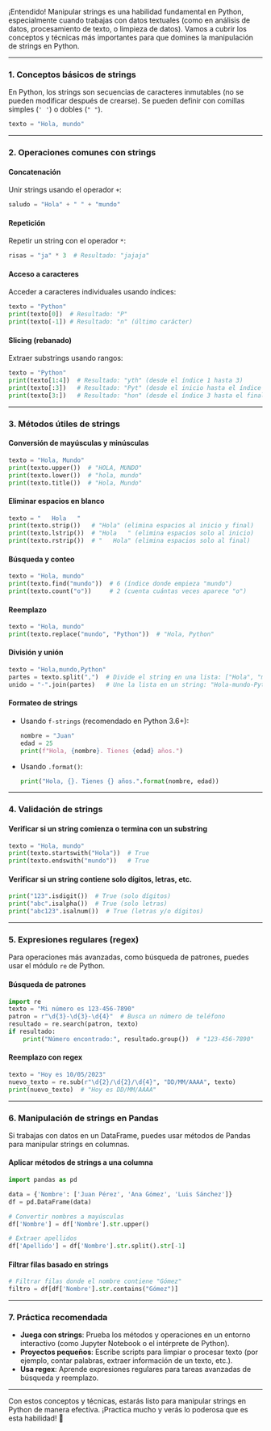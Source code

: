 ¡Entendido! Manipular strings es una habilidad fundamental en Python, especialmente cuando trabajas con datos textuales (como en análisis de datos, procesamiento de texto, o limpieza de datos). Vamos a cubrir los conceptos y técnicas más importantes para que domines la manipulación de strings en Python.

---

### **1. Conceptos básicos de strings**
En Python, los strings son secuencias de caracteres inmutables (no se pueden modificar después de crearse). Se pueden definir con comillas simples (`' '`) o dobles (`" "`).

```python
texto = "Hola, mundo"
```

---

### **2. Operaciones comunes con strings**

#### **Concatenación**
Unir strings usando el operador `+`:
```python
saludo = "Hola" + " " + "mundo"
```

#### **Repetición**
Repetir un string con el operador `*`:
```python
risas = "ja" * 3  # Resultado: "jajaja"
```

#### **Acceso a caracteres**
Acceder a caracteres individuales usando índices:
```python
texto = "Python"
print(texto[0])  # Resultado: "P"
print(texto[-1]) # Resultado: "n" (último carácter)
```

#### **Slicing (rebanado)**
Extraer substrings usando rangos:
```python
texto = "Python"
print(texto[1:4])  # Resultado: "yth" (desde el índice 1 hasta 3)
print(texto[:3])   # Resultado: "Pyt" (desde el inicio hasta el índice 2)
print(texto[3:])   # Resultado: "hon" (desde el índice 3 hasta el final)
```

---

### **3. Métodos útiles de strings**

#### **Conversión de mayúsculas y minúsculas**
```python
texto = "Hola, Mundo"
print(texto.upper())  # "HOLA, MUNDO"
print(texto.lower())  # "hola, mundo"
print(texto.title())  # "Hola, Mundo"
```

#### **Eliminar espacios en blanco**
```python
texto = "   Hola   "
print(texto.strip())   # "Hola" (elimina espacios al inicio y final)
print(texto.lstrip())  # "Hola   " (elimina espacios solo al inicio)
print(texto.rstrip())  # "   Hola" (elimina espacios solo al final)
```

#### **Búsqueda y conteo**
```python
texto = "Hola, mundo"
print(texto.find("mundo"))  # 6 (índice donde empieza "mundo")
print(texto.count("o"))     # 2 (cuenta cuántas veces aparece "o")
```

#### **Reemplazo**
```python
texto = "Hola, mundo"
print(texto.replace("mundo", "Python"))  # "Hola, Python"
```

#### **División y unión**
```python
texto = "Hola,mundo,Python"
partes = texto.split(",")  # Divide el string en una lista: ["Hola", "mundo", "Python"]
unido = "-".join(partes)   # Une la lista en un string: "Hola-mundo-Python"
```

#### **Formateo de strings**
- Usando `f-strings` (recomendado en Python 3.6+):
  ```python
  nombre = "Juan"
  edad = 25
  print(f"Hola, {nombre}. Tienes {edad} años.")
  ```

- Usando `.format()`:
  ```python
  print("Hola, {}. Tienes {} años.".format(nombre, edad))
  ```

---

### **4. Validación de strings**

#### **Verificar si un string comienza o termina con un substring**
```python
texto = "Hola, mundo"
print(texto.startswith("Hola"))  # True
print(texto.endswith("mundo"))   # True
```

#### **Verificar si un string contiene solo dígitos, letras, etc.**
```python
print("123".isdigit())  # True (solo dígitos)
print("abc".isalpha())  # True (solo letras)
print("abc123".isalnum())  # True (letras y/o dígitos)
```

---

### **5. Expresiones regulares (regex)**
Para operaciones más avanzadas, como búsqueda de patrones, puedes usar el módulo `re` de Python.

#### **Búsqueda de patrones**
```python
import re
texto = "Mi número es 123-456-7890"
patron = r"\d{3}-\d{3}-\d{4}"  # Busca un número de teléfono
resultado = re.search(patron, texto)
if resultado:
    print("Número encontrado:", resultado.group())  # "123-456-7890"
```

#### **Reemplazo con regex**
```python
texto = "Hoy es 10/05/2023"
nuevo_texto = re.sub(r"\d{2}/\d{2}/\d{4}", "DD/MM/AAAA", texto)
print(nuevo_texto)  # "Hoy es DD/MM/AAAA"
```

---

### **6. Manipulación de strings en Pandas**
Si trabajas con datos en un DataFrame, puedes usar métodos de Pandas para manipular strings en columnas.

#### **Aplicar métodos de strings a una columna**
```python
import pandas as pd

data = {'Nombre': ['Juan Pérez', 'Ana Gómez', 'Luis Sánchez']}
df = pd.DataFrame(data)

# Convertir nombres a mayúsculas
df['Nombre'] = df['Nombre'].str.upper()

# Extraer apellidos
df['Apellido'] = df['Nombre'].str.split().str[-1]
```

#### **Filtrar filas basado en strings**
```python
# Filtrar filas donde el nombre contiene "Gómez"
filtro = df[df['Nombre'].str.contains("Gómez")]
```

---

### **7. Práctica recomendada**
- **Juega con strings**: Prueba los métodos y operaciones en un entorno interactivo (como Jupyter Notebook o el intérprete de Python).
- **Proyectos pequeños**: Escribe scripts para limpiar o procesar texto (por ejemplo, contar palabras, extraer información de un texto, etc.).
- **Usa regex**: Aprende expresiones regulares para tareas avanzadas de búsqueda y reemplazo.

---

Con estos conceptos y técnicas, estarás listo para manipular strings en Python de manera efectiva. ¡Practica mucho y verás lo poderosa que es esta habilidad! 🚀